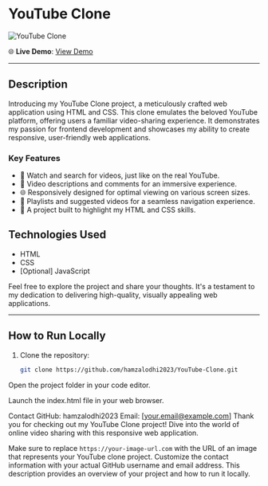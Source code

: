 # YouTube Clone

![YouTube Clone](https://your-image-url.com)

🌐 **Live Demo**: [View Demo](https://hamzalodhi2023.github.io/YouTube-Clone/)

---

## Description

Introducing my YouTube Clone project, a meticulously crafted web application using HTML and CSS. This clone emulates the beloved YouTube platform, offering users a familiar video-sharing experience. It demonstrates my passion for frontend development and showcases my ability to create responsive, user-friendly web applications.

### Key Features

- 🎥 Watch and search for videos, just like on the real YouTube.
- 📄 Video descriptions and comments for an immersive experience.
- 🌐 Responsively designed for optimal viewing on various screen sizes.
- 🎵 Playlists and suggested videos for a seamless navigation experience.
- 🚀 A project built to highlight my HTML and CSS skills.

## Technologies Used

- HTML
- CSS
- [Optional] JavaScript

Feel free to explore the project and share your thoughts. It's a testament to my dedication to delivering high-quality, visually appealing web applications.

---

## How to Run Locally

1. Clone the repository:

   ```bash
   git clone https://github.com/hamzalodhi2023/YouTube-Clone.git
Open the project folder in your code editor.

Launch the index.html file in your web browser.

Contact
GitHub: hamzalodhi2023
Email: [your.email@example.com]
Thank you for checking out my YouTube Clone project! Dive into the world of online video sharing with this responsive web application.

Make sure to replace `https://your-image-url.com` with the URL of an image that represents your YouTube clone project. Customize the contact information with your actual GitHub username and email address. This description provides an overview of your project and how to run it locally.
